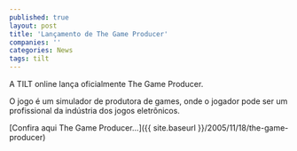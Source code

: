 ```yaml
---
published: true
layout: post
title: 'Lançamento de The Game Producer'
companies: ''
categories: News
tags: tilt
---
```

A TILT online lança oficialmente The Game Producer.

O jogo é um simulador de produtora de games, onde o jogador pode ser um profissional da indústria dos jogos eletrônicos.

[Confira aqui The Game Producer...]({{ site.baseurl }}/2005/11/18/the-game-producer)
